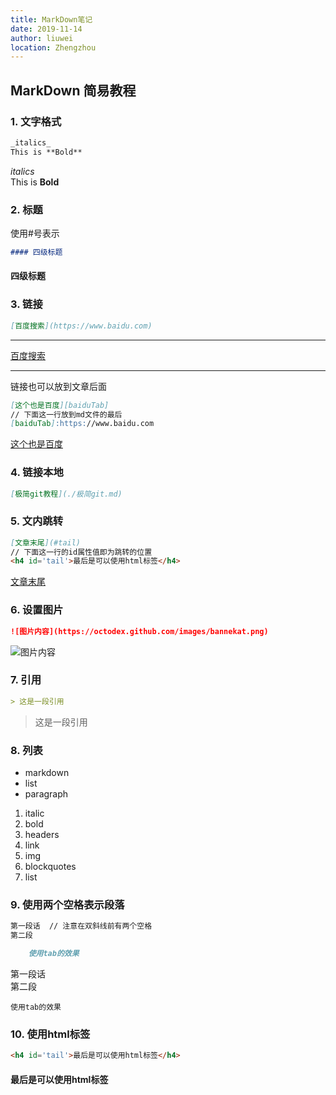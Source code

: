 ```yaml
---
title: MarkDown笔记
date: 2019-11-14
author: liuwei
location: Zhengzhou
---
```


## MarkDown 简易教程

### 1. 文字格式

```md
_italics_ 
This is **Bold**
```

_italics_  
This is **Bold**


### 2. 标题

使用#号表示
```md
#### 四级标题
```
#### 四级标题


### 3. 链接

```md
[百度搜索](https://www.baidu.com)
```
---
[百度搜索](https://www.baidu.com)

---

链接也可以放到文章后面
```md
[这个也是百度][baiduTab]
// 下面这一行放到md文件的最后
[baiduTab]:https://www.baidu.com
```
[这个也是百度][baiduTab]

### 4. 链接本地

```md
[极简git教程](./极简git.md)
```

### 5. 文内跳转

```md
[文章末尾](#tail)
// 下面这一行的id属性值即为跳转的位置
<h4 id='tail'>最后是可以使用html标签</h4>
```
[文章末尾](#tail)

### 6. 设置图片

```md
![图片内容](https://octodex.github.com/images/bannekat.png)
```
![图片内容](https://octodex.github.com/images/bannekat.png)

### 7. 引用

```md
> 这是一段引用
```

> 这是一段引用

### 8. 列表

* markdown
* list
* paragraph
  
1. italic
2. bold
3. headers
4. link
5. img
6. blockquotes
7. list

### 9. 使用两个空格表示段落

```md
第一段话  // 注意在双斜线前有两个空格
第二段

    使用tab的效果
```

第一段话  
第二段

    使用tab的效果



### 10. 使用html标签

```html
<h4 id='tail'>最后是可以使用html标签</h4>
```
<h4 id='tail'>最后是可以使用html标签</h4>

[baiduTab]:https://www.baidu.com